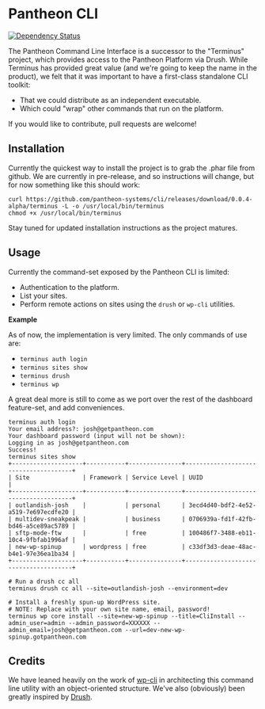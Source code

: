 Pantheon CLI
============

[![Dependency Status](https://gemnasium.com/pantheon-systems/cli.svg)](https://gemnasium.com/pantheon-systems/cli)

The Pantheon Command Line Interface is a successor to the "Terminus" project, which provides access to the Pantheon Platform via Drush. While Terminus has provided great value (and we're going to keep the name in the product), we felt that it was important to have a first-class standalone CLI toolkit:

- That we could distribute as an independent executable.
- Which could "wrap" other commands that run on the platform.

If you would like to contribute, pull requests are welcome!

Installation
------------

Currently the quickest way to install the project is to grab the .phar file from github. We are currently in pre-release, and so instructions will change, but for now something like this should work:

```
curl https://github.com/pantheon-systems/cli/releases/download/0.0.4-alpha/terminus -L -o /usr/local/bin/terminus
chmod +x /usr/local/bin/terminus
```

Stay tuned for updated installation instructions as the project matures.

Usage
-----

Currently the command-set exposed by the Pantheon CLI is limited:

- Authentication to the platform.
- List your sites.
- Perform remote actions on sites using the ```drush``` or ```wp-cli``` utilities.

**Example**

As of now, the implementation is very limited. The only commands of use are:

- ```terminus auth login```
- ```terminus sites show```
- ```terminus drush```
- ```terminus wp```

A great deal more is still to come as we port over the rest of the dashboard feature-set, and add conveniences.

```
terminus auth login
Your email address?: josh@getpantheon.com
Your dashboard password (input will not be shown):
Logging in as josh@getpantheon.com
Success!
terminus sites show
+--------------------+-----------+---------------+--------------------------------------+
| Site               | Framework | Service Level | UUID                                 |
+--------------------+-----------+---------------+--------------------------------------+
| outlandish-josh    |           | personal      | 3ecd4d40-bdf2-4e52-a519-7e697ecdfe20 |
| multidev-sneakpeak |           | business      | 0706939a-fd1f-42fb-bd46-a5ce89ac5789 |
| sftp-mode-ftw      |           | free          | 100486f7-3488-eb11-10c4-9fbfab1996af |
| new-wp-spinup      | wordpress | free          | c33df3d3-deae-48ac-b4e1-97e36ea1ba34 |
+--------------------+-----------+---------------+--------------------------------------+

# Run a drush cc all
terminus drush cc all --site=outlandish-josh --environment=dev

# Install a freshly spun-up WordPress site.
# NOTE: Replace with your own site name, email, password!
terminus wp core install --site=new-wp-spinup --title=CliInstall --admin_user=admin --admin_password=XXXXXX --admin_email=josh@getpantheon.com --url=dev-new-wp-spinup.gotpantheon.com
```

Credits
-------
We have leaned heavily on the work of [wp-cli](http://wp-cli.org/) in architecting this command line utility with an object-oriented structure. We've also (obviously) been greatly inspired by [Drush](http://drush.ws/).
